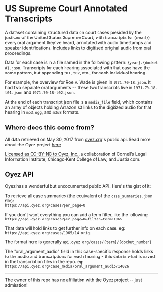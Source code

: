 # US Supreme Court Annotated Transcripts

A dataset containing structured data on court cases presided by the justices of the United States Supreme Court, with transcripts for (nearly) every oral argument they've heard, annotated with audio timestamps and speaker identifications.
Includes links to digitized original audio from oral proceedings.

Data for each case is in a file named in the following pattern: `{year}.{docket #}.json`.
Transcripts for each hearing associated with that case have the same pattern, but appending `t01`, `t02`, etc.,
for each individual hearing.

For example, the overview for Roe v. Wade is given in `1971.70-18.json`. It had two separate oral arguments --
these two transcripts live in `1971.70-18-t01.json` and `1971.70-18-t02.json`.

At the end of each transcript json file is a `media_file` field, which contains an array of objects holding
Amazon s3 links to the digitized audio for that hearing in `mp3`, `ogg`, and `m3u8` formats.

## Where does this come from?

All data retrieved on May 30, 2017 from [oyez.org](https://www.oyez.org)'s public api. Read more about the Oyez project [here](https://www.oyez.org/about).

[Licensed as CC-BY-NC to Oyez, Inc.](https://www.oyez.org/license), a collaboration of Cornell’s Legal Information Institute, Chicago-Kent College of Law, and Justia.com.

## Oyez API

Oyez has a wonderful but undocumented public API. Here's the gist of it:

To retrieve all case summaries (the equivalent of the `case_summaries.json` file):  
`https://api.oyez.org/cases?per_page=0`

If you don't want everything you can add a term filter, like the following:  
`https://api.oyez.org/cases?per_page=0&filter=term:1965`

That data will hold links to get further info on each case. eg:  
`https://api.oyez.org/cases/1965/14_orig`

The format here is generally `api.oyez.org/cases/{term}/{docket_number}`

The "oral_argument_audio" field in this case-specific response holds links to the audio and transcriptions for each hearing - this data is what is saved in the transcription files in the repo. eg:  
`https://api.oyez.org/case_media/oral_argument_audio/14026`

-----------------------

The owner of this repo has no affiliation with the Oyez project -- just admiration!

